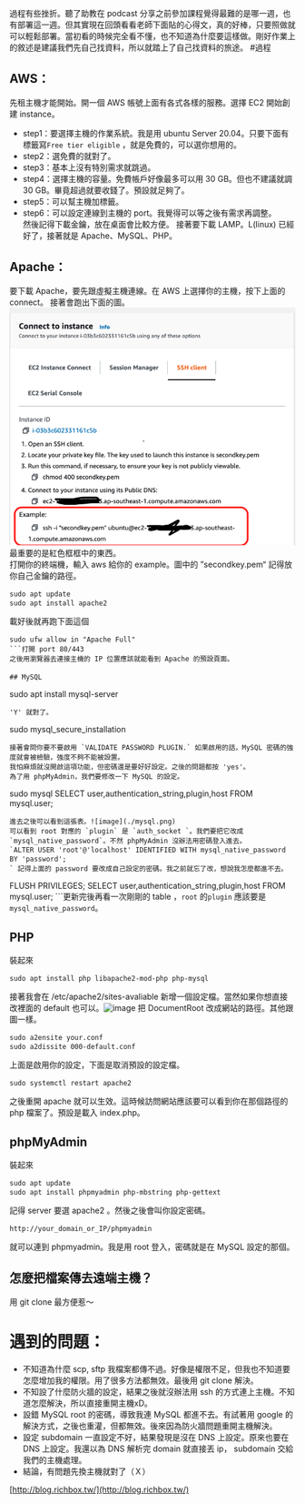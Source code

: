 過程有些挫折。聽了助教在 podcast 分享之前參加課程覺得最難的是哪一週，也有部署這一週。但其實現在回頭看看老師下面貼的心得文，真的好棒，只要照做就可以輕鬆部署。當初看的時候完全看不懂，也不知道為什麼要這樣做。剛好作業上的敘述是建議我們先自己找資料，所以就踏上了自己找資料的旅途。
#過程
## AWS：
先租主機才能開始。開一個 AWS 帳號上面有各式各樣的服務。選擇 EC2 開始創建 instance。

* step1：要選擇主機的作業系統。我是用 ubuntu Server 20.04。只要下面有標籤寫`Free tier eligible` ，就是免費的，可以選你想用的。
* step2：選免費的就對了。
* step3：基本上沒有特別需求就跳過。
* step4：選擇主機的容量。免費帳戶好像最多可以用 30 GB。但也不建議就調 30 GB。畢竟超過就要收錢了。預設就足夠了。
* step5：可以幫主機加標籤。
* step6：可以設定連線到主機的 port。我覺得可以等之後有需求再調整。  
然後記得下載金鑰，放在桌面會比較方便。
接著要下載 LAMP。L(linux) 已經好了，接著就是 Apache、MySQL、PHP。

## Apache：
要下載 Apache，要先跟虛擬主機連線。在 AWS 上選擇你的主機，按下上面的 connect。 接著會跑出下面的圖。![image](./aws-ssl.png)最重要的是紅色框框中的東西。  
打開你的終端機，輸入 aws 給你的 example。圖中的 	”secondkey.pem“ 記得放你自己金鑰的路徑。
```
sudo apt update
sudo apt install apache2
```
載好後就再跑下面這個
```
sudo ufw allow in "Apache Full"
```打開 port 80/443
之後用瀏覽器去連接主機的 IP 位置應該就能看到 Apache 的預設頁面。

## MySQL
```
sudo apt install mysql-server
```
'Y' 就對了。  
```
sudo mysql_secure_installation
```
接著會問你要不要啟用 `VALIDATE PASSWORD PLUGIN.` 如果啟用的話，MySQL 密碼的強度就會被檢驗，強度不夠不能被設置。
我怕麻煩就沒開啟這項功能，但密碼還是要好好設定。之後的問題都按 'yes'。
為了用 phpMyAdmin，我們要修改一下 MySQL 的設定。
```
sudo mysql
SELECT user,authentication_string,plugin,host FROM mysql.user;
```  
進去之後可以看到這張表。![image](./mysql.png)
可以看到 root 對應的 `plugin` 是 `auth_socket `。我們要把它改成 `mysql_native_password`。不然 phpMyAdmin 沒辦法用密碼登入進去。  
`ALTER USER 'root'@'localhost' IDENTIFIED WITH mysql_native_password BY 'password';
` 記得上面的 password 要改成自己設定的密碼。我之前就忘了改，想說我怎麼都進不去。  
```
FLUSH PRIVILEGES;
SELECT user,authentication_string,plugin,host FROM mysql.user;
```更新完後再看一次剛剛的 table ，`root`  的`plugin` 應該要是 `mysql_native_password`。

## PHP
裝起來
```
sudo apt install php libapache2-mod-php php-mysql
```  
接著我會在 /etc/apache2/sites-avaliable 新增一個設定檔。當然如果你想直接改裡面的 default 也可以。![image](php.png)
把 DocumentRoot 改成網站的路徑。其他跟圖一樣。
```
sudo a2ensite your.conf
sudo a2dissite 000-default.conf
```
上面是啟用你的設定，下面是取消預設的設定檔。
```
sudo systemctl restart apache2
```
之後重開 apache 就可以生效。這時候訪問網站應該要可以看到你在那個路徑的 php 檔案了。預設是載入 index.php。
## phpMyAdmin
裝起來
```
sudo apt update
sudo apt install phpmyadmin php-mbstring php-gettext
```
記得 server 要選 apache2 。然後之後會叫你設定密碼。
```
http://your_domain_or_IP/phpmyadmin
```
就可以連到 phpmyadmin。我是用 root 登入，密碼就是在 MySQL 設定的那個。
## 怎麼把檔案傳去遠端主機？
用 git clone 最方便惹～
# 遇到的問題：
* 不知道為什麼 scp, sftp 我檔案都傳不過。好像是權限不足，但我也不知道要怎麼增加我的權限。用了很多方法都無效。最後用 git clone 解決。
* 不知設了什麼防火牆的設定，結果之後就沒辦法用 ssh 的方式連上主機。不知道怎麼解決，所以直接重開主機xD。
* 設錯 MySQL root 的密碼，導致我連 MySQL 都進不去。有試著用 google 的解決方式，之後也重灌，但都無效。後來因為防火牆問題重開主機解決。
* 設定 subdomain 一直設定不好，結果發現是沒在 DNS 上設定。原來也要在 DNS 上設定。我還以為 DNS 解析完 domain 就直接丟 ip， subdomain 交給我們的主機處理。
* 結論，有問題先換主機就對了（Ｘ）

[http://blog.richbox.tw/](http://blog.richbox.tw/)

